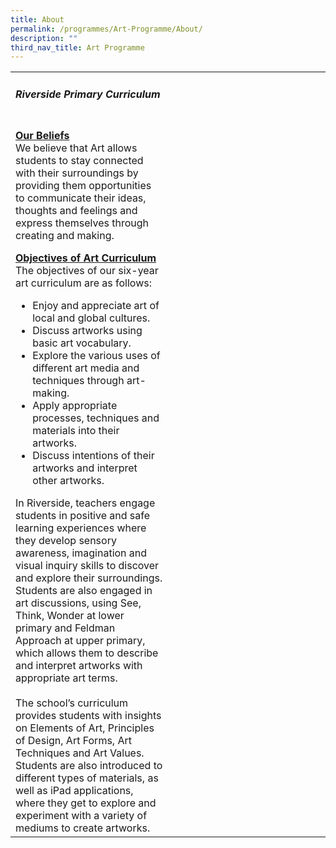 ```yaml
---
title: About
permalink: /programmes/Art-Programme/About/
description: ""
third_nav_title: Art Programme
---
```

<html>
<head>
<style>
u { 
  text-decoration: underline;
}
</style>
</head>
<body>

<div>
	<table style="width:100%"><tr>
		<td style="width:50%"> 
			<h5>Riverside Primary Curriculum</h5><br>
			<u><b>Our Beliefs</b></u><br>
We believe that Art allows students to stay connected with their surroundings by providing them opportunities to communicate their ideas, thoughts and feelings and express themselves through creating and making. 

<u><b>Objectives of Art Curriculum</b></u><br>
The objectives of our six-year art curriculum are as follows: 
<ul>
  <li>Enjoy and appreciate art of local and global cultures.</li>
	<li>Discuss artworks using basic art vocabulary.</li>
	<li>Explore the various uses of different art media and techniques through art-making.</li>
 <li>Apply appropriate processes, techniques and materials into their artworks.</li>
 <li>Discuss intentions of their artworks and interpret other artworks.</li>
	</ul>
In Riverside, teachers engage students in positive and safe learning experiences where they develop sensory awareness, imagination and visual inquiry skills to discover and explore their surroundings. Students are also engaged in art discussions, using See, Think, Wonder at lower primary and Feldman Approach at upper primary, which allows them to describe and interpret artworks with appropriate art terms.<br><br>
The school’s curriculum provides students with insights on Elements of Art, Principles of Design, Art Forms, Art Techniques and Art Values. Students are also introduced to different types of materials, as well as iPad applications, where they get to explore and experiment with a variety of mediums to create artworks.</td><td background= "/images/canvas_about1.jpg"></td>
		</tr></table>
	</div>